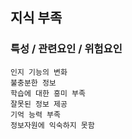 ## 지식 부족



### 특성 / 관련요인 / 위험요인

>                
   
    인지 기능의 변화
    불충분한 정보
    학습에 대한 흥미 부족
    잘못된 정보 제공
    기억 능력 부족
    정보자원에 익숙하지 못함